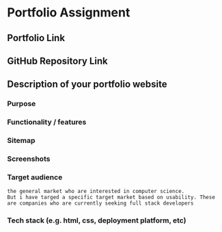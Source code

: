 # Portfolio Assignment

## Portfolio Link

## GitHub Repository Link
## Description of your portfolio website 
### Purpose
### Functionality / features
### Sitemap
### Screenshots
### Target audience
    the general market who are interested in computer science. 
    But i have targed a specific target market based on usability. These are companies who are currently seeking full stack developers

### Tech stack (e.g. html, css, deployment platform, etc)